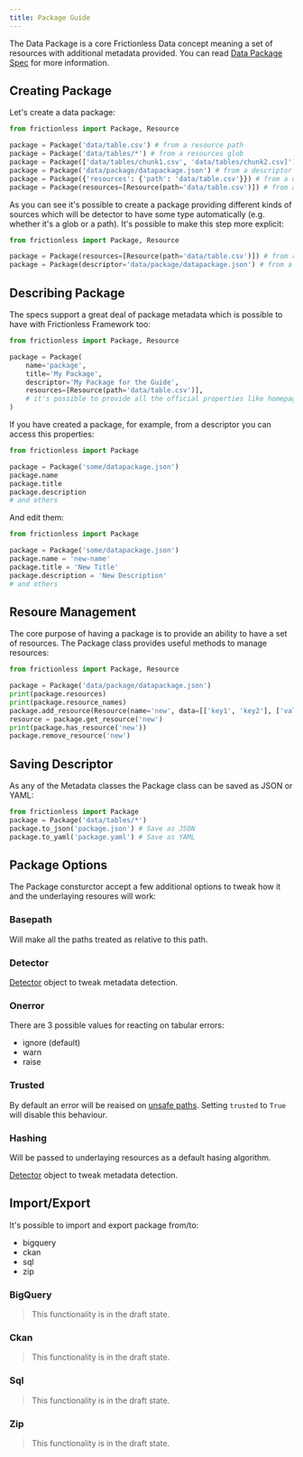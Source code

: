 ```yaml
---
title: Package Guide
---
```


The Data Package is a core Frictionless Data concept meaning a set of resources with additional metadata provided. You can read [Data Package Spec](https://specs.frictionlessdata.io/data-package/) for more information.

## Creating Package

Let's create a data package:

```python title="Python"
from frictionless import Package, Resource

package = Package('data/table.csv') # from a resource path
package = Package('data/tables/*') # from a resources glob
package = Package(['data/tables/chunk1.csv', 'data/tables/chunk2.csv]') # from a list
package = Package('data/package/datapackage.json') # from a descriptor path
package = Package({'resources': {'path': 'data/table.csv'}}) # from a descriptor
package = Package(resources=[Resource(path='data/table.csv')]) # from arguments
```

As you can see it's possible to create a package providing different kinds of sources which will be detector to have some type automatically (e.g. whether it's a glob or a path). It's possible to make this step more explicit:

```python title="Python"
from frictionless import Package, Resource

package = Package(resources=[Resource(path='data/table.csv')]) # from resources
package = Package(descriptor='data/package/datapackage.json') # from a descriptor
```

## Describing Package

The specs support a great deal of package metadata which is possible to have with Frictionless Framework too:

```python title="Python"
from frictionless import Package, Resource

package = Package(
    name='package',
    title='My Package',
    descriptor='My Package for the Guide',
    resources=[Resource(path='data/table.csv')],
    # it's possible to provide all the official properties like homepage, version, etc
)
```

If you have created a package, for example, from a descriptor you can access this properties:

```python title="Python"
from frictionless import Package

package = Package('some/datapackage.json')
package.name
package.title
package.description
# and others
```

And edit them:

```python title="Python"
from frictionless import Package

package = Package('some/datapackage.json')
package.name = 'new-name'
package.title = 'New Title'
package.description = 'New Description'
# and others
```

## Resoure Management

The core purpose of having a package is to provide an ability to have a set of resources. The Package class provides useful methods to manage resources:


```python title="Python"
from frictionless import Package, Resource

package = Package('data/package/datapackage.json')
print(package.resources)
print(package.resource_names)
package.add_resource(Resource(name='new', data=[['key1', 'key2'], ['val1', 'val2']]))
resource = package.get_resource('new')
print(package.has_resource('new'))
package.remove_resource('new')
```

## Saving Descriptor

As any of the Metadata classes the Package class can be saved as JSON or YAML:

```python title="Python"
from frictionless import Package
package = Package('data/tables/*')
package.to_json('package.json') # Save as JSON
package.to_yaml('package.yaml') # Save as YAML
```

## Package Options

The Package consturctor accept a few additional options to tweak how it and the underlaying resoures will work:

### Basepath

Will make all the paths treated as relative to this path.

### Detector

[Detector](detector-guide.md) object to tweak metadata detection.

### Onerror

There are 3 possible values for reacting on tabular errors:
- ignore (default)
- warn
- raise

### Trusted

By default an error will be reaised on [unsafe paths](https://specs.frictionlessdata.io/data-resource/#url-or-path). Setting `trusted` to `True` will disable this behaviour.

### Hashing

Will be passed to underlaying resources as a default hasing algorithm.

[Detector](detector-guide.md) object to tweak metadata detection.

## Import/Export

It's possible to import and export package from/to:
- bigquery
- ckan
- sql
- zip

### BigQuery

> This functionality is in the draft state.

### Ckan

> This functionality is in the draft state.

### Sql

> This functionality is in the draft state.

### Zip

> This functionality is in the draft state.
